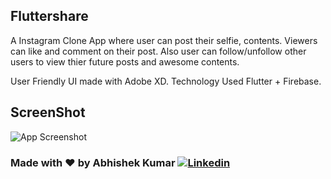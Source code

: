 ## Fluttershare

A Instagram Clone App where user can post their selfie, contents. Viewers can like and comment on their post. Also user can follow/unfollow other users to view thier future posts and awesome contents. 

User Friendly UI made with Adobe XD. Technology Used Flutter + Firebase.

## ScreenShot
![App Screenshot](https://i.imgur.com/E5y87WN.png)

### Made with :heart: by Abhishek Kumar [![Linkedin](https://i.stack.imgur.com/gVE0j.png)](https://www.linkedin.com/in/abhishek-kumar-3a813b169/)
